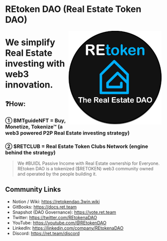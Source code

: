 # REtoken DAO (Real Estate Token DAO)

<img src="https://github.com/REtokenDAO/docs/blob/main/.gitbook/assets/logo_REtokenDAO.png" width=300 align=right>

# We simplify Real Estate investing with web3 innovation.

## ❓How:

### ① BMTguideNFT = Buy, Monetize, Tokenize™ (a web3 powered P2P Real Estate investing strategy)

### ② $RETCLUB = Real Estate Token Clubs Network (engine behind the strategy)

> We #BUIDL Passive Income with Real Estate ownership for Everyone. REtoken DAO is a tokenized ($RETOKEN) web3 community owned and operated by the people building it.

## Community Links
* Notion / Wiki: https://retokendao.3win.wiki
* GitBooks: https://docs.ret.team
* Snapshot (DAO Governance): https://vote.ret.team
* Twitter: https://twitter.com/REtokenaDAO
* YouTube: https://youtube.com/@REtokenDAO
* LinkedIn: https://linkedin.com/company/REtokenaDAO
* Discord: https://ret.team/discord

<!--

**Here are some ideas to get you started:**

🙋‍♀️ A short introduction - what is your organization all about?
🌈 Contribution guidelines - how can the community get involved?
👩‍💻 Useful resources - where can the community find your docs? Is there anything else the community should know?
🍿 Fun facts - what does your team eat for breakfast?
🧙 Remember, you can do mighty things with the power of [Markdown](https://docs.github.com/github/writing-on-github/getting-started-with-writing-and-formatting-on-github/basic-writing-and-formatting-syntax)

ln -s /path/referenced/by/symlink symlink
-->
